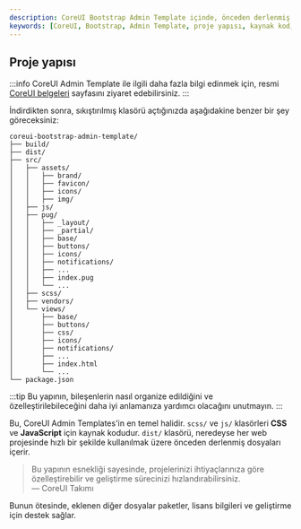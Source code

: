 ```yaml
---
description: CoreUI Bootstrap Admin Template içinde, önceden derlenmiş ve kaynak kodu çeşitlerimizi de içeren içerikleri keşfedin. Proje yapısı ve dosya düzeni hakkında bilgi edinin.
keywords: [CoreUI, Bootstrap, Admin Template, proje yapısı, kaynak kod, dosya düzeni]
---
```


## Proje yapısı

:::info
CoreUI Admin Template ile ilgili daha fazla bilgi edinmek için, resmi [CoreUI belgeleri](https://coreui.io/docs/) sayfasını ziyaret edebilirsiniz.
:::

İndirdikten sonra, sıkıştırılmış klasörü açtığınızda aşağıdakine benzer bir şey göreceksiniz:

```text
coreui-bootstrap-admin-template/
├── build/
├── dist/
├── src/
│   ├── assets/
│   │   ├── brand/
│   │   ├── favicon/
│   │   ├── icons/
│   │   ├── img/
│   ├── js/
│   ├── pug/
│   │   ├── _layout/
│   │   ├── _partial/
│   │   ├── base/
│   │   ├── buttons/
│   │   ├── icons/
│   │   ├── notifications/
│   │   ├── ...
│   │   ├── index.pug
│   │   └── ...
│   ├── scss/
│   ├── vendors/
│   └── views/
│       ├── base/
│       ├── buttons/
│       ├── css/
│       ├── icons/
│       ├── notifications/
│       ├── ...
│       ├── index.html
│       └── ...
└── package.json
```

:::tip
Bu yapının, bileşenlerin nasıl organize edildiğini ve özelleştirilebileceğini daha iyi anlamanıza yardımcı olacağını unutmayın.
:::

Bu, CoreUI Admin Templates'in en temel halidir. `scss/` ve `js/` klasörleri **CSS** ve **JavaScript** için kaynak kodudur. `dist/` klasörü, neredeyse her web projesinde hızlı bir şekilde kullanılmak üzere önceden derlenmiş dosyaları içerir. 

> Bu yapının esnekliği sayesinde, projelerinizi ihtiyaçlarınıza göre özelleştirebilir ve geliştirme sürecinizi hızlandırabilirsiniz.  
> — CoreUI Takımı

Bunun ötesinde, eklenen diğer dosyalar paketler, lisans bilgileri ve geliştirme için destek sağlar.